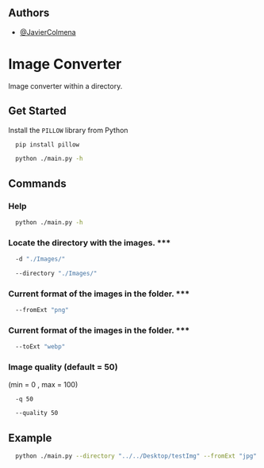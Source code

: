 
## Authors

- [@JavierColmena](https://www.github.com/javiercolmena)


# Image Converter

Image converter within a directory.

## Get Started

Install the ``PILLOW`` library from Python

```bash
  pip install pillow
```
```bash
  python ./main.py -h
```
    
## Commands

### Help

```bash
  python ./main.py -h
```

### Locate the directory with the images. ***

```bash
  -d "./Images/"
```

```bash
  --directory "./Images/"
```

### Current format of the images in the folder. ***

```bash
  --fromExt "png"
```

### Current format of the images in the folder. ***

```bash
  --toExt "webp"
```

### Image quality (default = 50)

(min = 0 , max = 100)
```bash
  -q 50
```

```bash
  --quality 50
```


## Example

```bash
  python ./main.py --directory "../../Desktop/testImg" --fromExt "jpg" --toExt "webp" --quality 80
```

